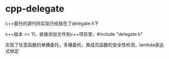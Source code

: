 # cpp-delegate

c++委托的源代码实现已经放在了delegate.h下

c++版本 >= 11，直接添加文件到c++项目里，#include "delegate.h"

实现了任意函数的单播委托，多播委托，类成员函数的安全性检测，lambda表达式绑定
